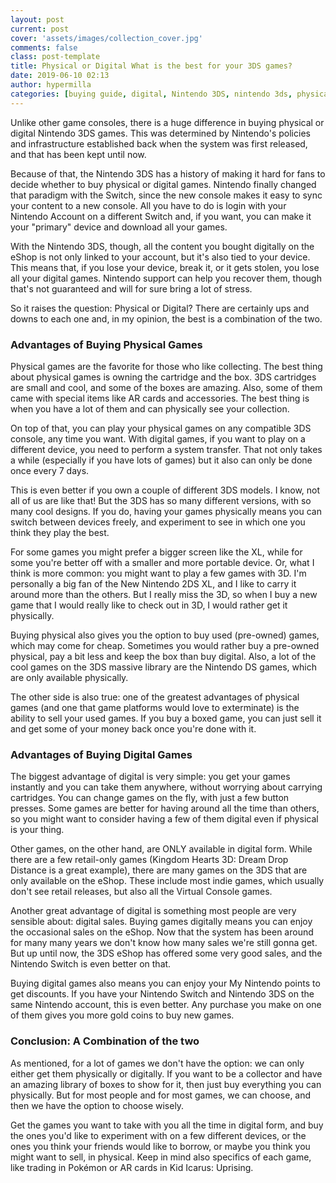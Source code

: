 ```yaml
---
layout: post
current: post
cover: 'assets/images/collection_cover.jpg'
comments: false
class: post-template
title: Physical or Digital What is the best for your 3DS games?
date: 2019-06-10 02:13
author: hypermilla
categories: [buying guide, digital, Nintendo 3DS, nintendo 3ds, physical]
---
```

<!-- wp:paragraph -->
<p>Unlike other game consoles, there is a huge difference in buying physical or digital Nintendo 3DS games. This was determined by Nintendo's policies and infrastructure established back when the system was first released, and that has been kept until now.</p>
<!-- /wp:paragraph -->

<!-- wp:paragraph -->
<p>Because of that, the Nintendo 3DS has a history of making it hard for fans to decide whether to buy physical or digital games. Nintendo finally changed that paradigm with the Switch, since the new console makes it easy to sync your content to a new console. All you have to do is login with your Nintendo Account on a different Switch and, if you want, you can make it your "primary" device and download all your games.</p>
<!-- /wp:paragraph -->

<!-- wp:paragraph -->
<p>With the Nintendo 3DS, though, all the content you bought digitally on the eShop is not only linked to your account, but it's also tied to your device.  This means that, if you lose your device, break it, or it gets stolen, you lose all your digital games. Nintendo support can help you recover them, though that's not guaranteed and will for sure bring a lot of stress.</p>
<!-- /wp:paragraph -->

<!-- wp:paragraph -->
<p>So it raises the question: Physical or Digital? There are certainly ups and downs to each one and, in my opinion, the best is a combination of the two.</p>
<!-- /wp:paragraph -->

<!-- wp:heading {"level":3} -->
<h3>Advantages of Buying Physical Games</h3>
<!-- /wp:heading -->

<!-- wp:paragraph -->
<p>Physical games are the favorite for those who like collecting. The best thing about physical games is owning the cartridge and the box. 3DS cartridges are small and cool, and some of the boxes are amazing. Also, some of them came with special items like AR cards and accessories. The best thing is when you have a lot of them and can physically see your collection.</p>
<!-- /wp:paragraph -->

<!-- wp:paragraph -->
<p>On top of that, you can play your physical games on any compatible 3DS console, any time you want. With digital games, if you want to play on a different device, you need to perform a system transfer. That not only takes a while (especially if you have lots of games) but it also can only be done once every 7 days.</p>
<!-- /wp:paragraph -->

<!-- wp:paragraph -->
<p>This is even better if you own a couple of different 3DS models. I know, not all of us are like that! But the 3DS has so many different versions, with so many cool designs. If you do, having your games physically means you can switch between devices freely, and experiment to see in which one you think they play the best.</p>
<!-- /wp:paragraph -->

<!-- wp:paragraph -->
<p>For some games you might prefer a bigger screen like the XL, while for some you're better off with a smaller and more portable device. Or, what I think is more common: you might want to play a few games with 3D. I'm personally a big fan of the New Nintendo 2DS XL, and I like to carry it around more than the others. But I really miss the 3D, so when I buy a new game that I would really like to check out in 3D, I would rather get it physically.</p>
<!-- /wp:paragraph -->

<!-- wp:paragraph -->
<p>Buying physical also gives you the option to buy used (pre-owned) games, which may come for cheap. Sometimes you would rather buy a pre-owned physical, pay a bit less and keep the box than buy digital. Also, a lot of the cool games on the 3DS massive library are the Nintendo DS games, which are only available physically.</p>
<!-- /wp:paragraph -->

<!-- wp:paragraph -->
<p>The other side is also true: one of the greatest advantages of physical games (and one that game platforms would love to exterminate) is the ability to sell your used games. If you buy a boxed game, you can just sell it and get some of your money back once you're done with it.</p>
<!-- /wp:paragraph -->

<!-- wp:heading {"level":3} -->
<h3>Advantages of Buying Digital Games</h3>
<!-- /wp:heading -->

<!-- wp:paragraph -->
<p>The biggest advantage of digital is very simple: you get your games instantly and you can take them anywhere, without worrying about carrying cartridges. You can change games on the fly, with just a few button presses. Some games are better for having around all the time than others, so you might want to consider having a few of them digital even if physical is your thing.</p>
<!-- /wp:paragraph -->

<!-- wp:paragraph -->
<p>Other games, on the other hand, are ONLY available in digital form. While there are a few retail-only games (Kingdom Hearts 3D: Dream Drop Distance is a great example), there are many games on the 3DS that are only available on the eShop. These include most indie games, which usually don't see retail releases, but also all the Virtual Console games.</p>
<!-- /wp:paragraph -->

<!-- wp:paragraph -->
<p>Another great advantage of digital is something most people are very sensible about: digital sales. Buying games digitally means you can enjoy the occasional sales on the eShop. Now that the system has been around for many many years we don't know how many sales we're still gonna get. But up until now, the 3DS eShop has offered some very good sales, and the Nintendo Switch is even better on that.</p>
<!-- /wp:paragraph -->

<!-- wp:paragraph -->
<p>Buying digital games also means you can enjoy your My Nintendo points to get discounts. If you have your Nintendo Switch and Nintendo 3DS on the same Nintendo account, this is even better. Any purchase you make on one of them gives you more gold coins to buy new games.</p>
<!-- /wp:paragraph -->

<!-- wp:heading {"level":3} -->
<h3>Conclusion: A Combination of the two</h3>
<!-- /wp:heading -->

<!-- wp:paragraph -->
<p>As mentioned, for a lot of games we don't have the option: we can only either get them physically or digitally. If you want to be a collector and have an amazing library of boxes to show for it, then just buy everything you can physically. But for most people and for most games, we can choose, and then we have the option to choose wisely.</p>
<!-- /wp:paragraph -->

<!-- wp:paragraph -->
<p>Get the games you want to take with you all the time in digital form, and buy the ones you'd like to experiment with on a few different devices, or the ones you think your friends would like to borrow, or maybe you think you might want to sell, in physical. Keep in mind also specifics of each game, like trading in Pokémon or AR cards in Kid Icarus: Uprising.</p>
<!-- /wp:paragraph -->
